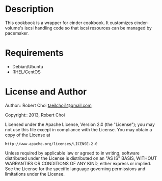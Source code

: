 Description
===========

This cookbook is a wrapper for cinder cookbook. It customizes cinder-volume's iscsi handling code so that iscsi resources can be managed by pacemaker.

Requirements
============

* Debian/Ubuntu
* RHEL/CentOS

License and Author
==================

Author:: Robert Choi <taeilchoi1@gmail.com>

Copyright:: 2013, Robert Choi

Licensed under the Apache License, Version 2.0 (the "License");
you may not use this file except in compliance with the License.
You may obtain a copy of the License at

    http://www.apache.org/licenses/LICENSE-2.0

Unless required by applicable law or agreed to in writing, software
distributed under the License is distributed on an "AS IS" BASIS,
WITHOUT WARRANTIES OR CONDITIONS OF ANY KIND, either express or implied.
See the License for the specific language governing permissions and
limitations under the License.
